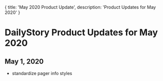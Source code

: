 {
	title: 'May 2020 Product Update',
	description: 'Product Updates for May 2020'
}
# DailyStory Product Updates for May 2020
## May 1, 2020
* standardize pager info styles
